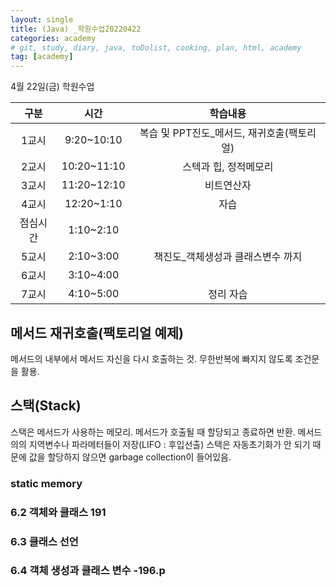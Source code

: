 ```yaml
---
layout: single
title: (Java) _학원수업20220422
categories: academy
# git, study, diary, java, toDolist, cooking, plan, html, academy
tag: [academy] 
---
```


4월 22일(금) 학원수업

|구분|시간|학습내용|
|:--:|:--:|:--:| 
|1교시|9:20~10:10|복습 및 PPT진도_메서드, 재귀호출(팩토리얼)|
|2교시|10:20~11:10|스텍과 힙, 정적메모리|
|3교시|11:20~12:10|비트연산자|
|4교시|12:20~1:10|자습|
|점심시간|1:10~2:10||
|5교시|2:10~3:00|책진도_객체생성과 클래스변수 까지|
|6교시|3:10~4:00||
|7교시|4:10~5:00|정리 자습|

## 메서드 재귀호출(팩토리얼 예제)

메서드의 내부에서 메서드 자신을 다시 호출하는 것.
무한반복에 빠지지 않도록 조건문을 활용.



## 스택(Stack)

스택은 메서드가 사용하는 메모리.
메서드가 호출될 때 할당되고 종료하면 반환.
메서드의의 지역변수나 파라메터들이 저장(LIFO : 후입선출)
스택은 자동초기화가 안 되기 때문에 값을 할당하지 않으면 garbage collection이 들어있음.


### static memory


### 6.2 객체와 클래스 191

### 6.3 클래스 선언 

### 6.4 객체 생성과 클래스 변수 -196.p


